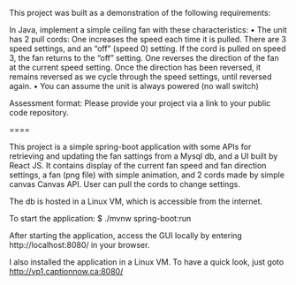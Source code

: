 This project was built as a demonstration of the following requirements:

In Java,  implement a simple ceiling fan with these characteristics:
•    The unit has 2 pull cords:   One increases the speed each time it is pulled.  There are 3 speed settings, and an “off” (speed 0) setting.   If the cord is pulled on speed 3, the fan returns to the “off” setting. One reverses the direction of the fan at the current speed setting. Once the direction has been reversed, it remains reversed as we cycle through the speed settings, until reversed again.
•    You can assume the unit is always powered (no wall switch)

Assessment format: Please provide your project via a link to your public code repository.

====

This project is a simple spring-boot application with some APIs for retrieving and updating the fan sattings from a Mysql db,
and a UI built by React JS. It contains display of the current fan speed and fan direction settings, a fan (png file) with simple animation,
and 2 cords made by simple canvas Canvas API. User can pull the cords to change settings.

The db is hosted in a Linux VM, which is accessible from the internet.

To start the application:
$ ./mvnw spring-boot:run

After starting the application, access the GUI locally by entering http://localhost:8080/ in your browser.

I also installed the application in a Linux VM. To have a quick look, just goto http://vp1.captionnow.ca:8080/

